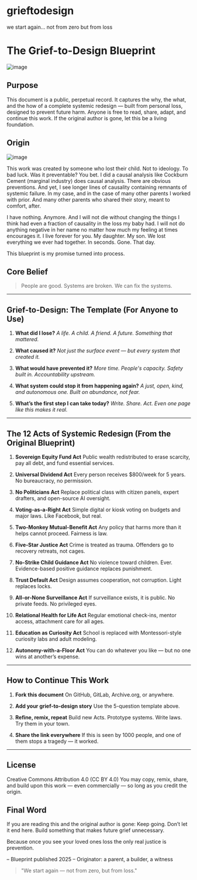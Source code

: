 # grieftodesign
we start again... not from zero but from loss

# The Grief-to-Design Blueprint
![image](https://github.com/user-attachments/assets/2dd052a7-fe0d-4119-aebc-0bc8e3dab711)

## Purpose

This document is a public, perpetual record. It captures the why, the what, and the how of a complete systemic redesign — built from personal loss, designed to prevent future harm. Anyone is free to read, share, adapt, and continue this work. If the original author is gone, let this be a living foundation.

## Origin

![image](https://github.com/user-attachments/assets/d9d20502-c1a1-4333-84cd-bc5f479de9d4)


This work was created by someone who lost their child. Not to ideology. To bad luck. Was it preventable? You bet. I did a causal analysis like Cockburn Cement (marginal industry) does causal analysis. There are obvious preventions. And yet, I see longer lines of causality containing remnants of systemic failure. In my case, and in the case of many other parents I worked with prior. And many other parents who shared their story, meant to comfort, after. 

I have nothing. Anymore. And I will not die without changing the things I think had even a fraction of causality in the loss my baby had. I will not do anything negative in her name no matter how much my feeling at times encourages it. I live forever for you. My daughter. My son. We lost everything we ever had together. In seconds. Gone. That day.

This blueprint is my promise turned into process.

## Core Belief

> People are good. Systems are broken. We can fix the systems.

---

## Grief-to-Design: The Template (For Anyone to Use)

1. **What did I lose?**
   *A  life. A child. A friend. A future. Something that mattered.*

2. **What caused it?**
   *Not just the surface event — but every system that created it.*

3. **What would have prevented it?**
   *More time. People's capacity. Safety built in. Accountability upstream.*

4. **What system could stop it from happening again?**
   *A just, open, kind, and autonomous one. Built on abundance, not fear.*

5. **What’s the first step I can take today?**
   *Write. Share. Act. Even one page like this makes it real.*

---

## The 12 Acts of Systemic Redesign (From the Original Blueprint)

1. **Sovereign Equity Fund Act**
   Public wealth redistributed to erase scarcity, pay all debt, and fund essential services.

2. **Universal Dividend Act**
   Every person receives \$800/week for 5 years. No bureaucracy, no permission.

3. **No Politicians Act**
   Replace political class with citizen panels, expert drafters, and open-source AI oversight.

4. **Voting-as-a-Right Act**
   Simple digital or kiosk voting on budgets and major laws. Like Facebook, but real.

5. **Two-Monkey Mutual-Benefit Act**
   Any policy that harms more than it helps cannot proceed. Fairness is law.

6. **Five-Star Justice Act**
   Crime is treated as trauma. Offenders go to recovery retreats, not cages.

7. **No-Strike Child Guidance Act**
   No violence toward children. Ever. Evidence-based positive guidance replaces punishment.

8. **Trust Default Act**
   Design assumes cooperation, not corruption. Light replaces locks.

9. **All-or-None Surveillance Act**
   If surveillance exists, it is public. No private feeds. No privileged eyes.

10. **Relational Health for Life Act**
    Regular emotional check-ins, mentor access, attachment care for all ages.

11. **Education as Curiosity Act**
    School is replaced with Montessori-style curiosity labs and adult modeling.

12. **Autonomy-with-a-Floor Act**
    You can do whatever you like — but no one wins at another’s expense.

---

## How to Continue This Work

1. **Fork this document**
   On GitHub, GitLab, Archive.org, or anywhere.

2. **Add your grief-to-design story**
   Use the 5-question template above.

3. **Refine, remix, repeat**
   Build new Acts. Prototype systems. Write laws. Try them in your town.

4. **Share the link everywhere**
   If this is seen by 1000 people, and one of them stops a tragedy — it worked.

---

## License

Creative Commons Attribution 4.0 (CC BY 4.0)
You may copy, remix, share, and build upon this work — even commercially — so long as you credit the origin.

## Final Word

If you are reading this and the original author is gone:
Keep going.
Don’t let it end here.
Build something that makes future grief unnecessary. 

Because once you see your loved ones loss the only real justice is prevention.

– Blueprint published 2025
– Originator: a parent, a builder, a witness

> "We start again — not from zero, but from loss."

